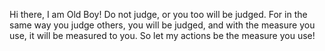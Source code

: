 Hi there, I am Old Boy! Do not judge, or you too will be judged. For in the same way you judge others, you will be judged, and with the measure you use, it will be measured to you. So let my actions be the measure you use!

<!---
ga42quy/ga42quy is a ✨ special ✨ repository because its `README.md` (this file) appears on your GitHub profile.
You can click the Preview link to take a look at your changes.
--->

